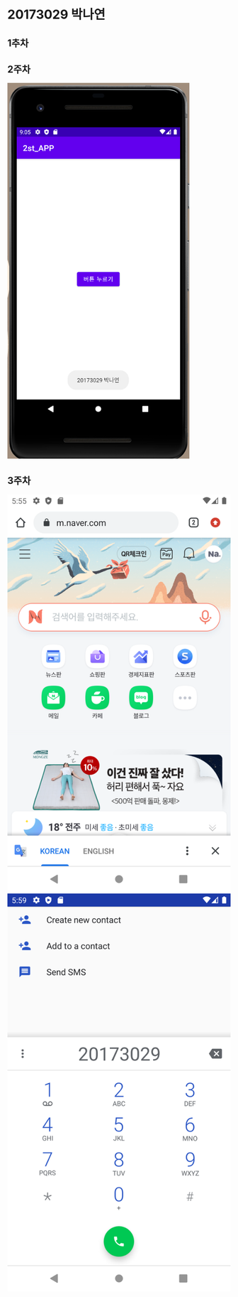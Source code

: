 # 20173029 박나연

## 1추차

## 2주차
  <img width="" height="" src="./png/2st_APP.PNG"></img>
  
## 3주차 
  <img width="" height="" src="./png/3-1.PNG"></img>
  <img width="" height="" src="./png/3-2.PNG"></img>

